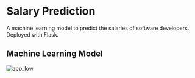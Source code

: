 # Salary Prediction
 A machine learning model to predict the salaries of software developers. Deployed with Flask.
 
 ## Machine Learning Model
 
![app_low](https://user-images.githubusercontent.com/70914456/146842824-5e612972-a453-4f10-99f5-494b8eb5c52d.gif)
